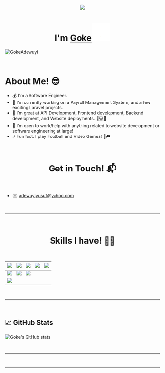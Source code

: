 <!-- ### Hi there 👋 

**GokeAdewuyi/GokeAdewuyi** is a ✨ _special_ ✨ repository because its `README.md` (this file) appears on your GitHub profile.

Here are some ideas to get you started:

- 🔭 I’m currently working on ...
- 🌱 I’m currently learning ...
- 👯 I’m looking to collaborate on ...
- 🤔 I’m looking for help with ...
- 💬 Ask me about ...
- 📫 How to reach me: ...
- 😄 Pronouns: ...
- ⚡ Fun fact: ...
-->


<p align="center">
  <img src="https://miro.medium.com/max/2048/1*OohqW5DGh9CQS4hLY5FXzA.png" height="230"/>
</p>
<h1 align="center">I'm <a href="https://github.com/GokeAdewuyi">Goke<a><img src="https://github.com/Kathryn-Jie/Kathryn-Jie/blob/main/wave.gif" width="60px"/></h1>
  <p align="left"> <img src="https://komarev.com/ghpvc/?username=GokeAdewuyi&label=Profile%20views&color=0e75b6&style=flat" alt="GokeAdewuyi" /> </p>
<Br>
<h1>About Me! 😎</h1>

- 💰 I'm a Software Engineer.
- 🔭 I’m currently working on a Payroll Management System, and a few exciting Laravel projects.
- 🧱 I’m great at API Development, Frontend development, Backend development, and Website deployments. 🧠💻🌐
- 🤝 I’m open to work/help with anything related to website development or software engineering at large!
- ⚡  Fun fact: I play Football and Video Games! 🎾🎮
  

<Br>
<h1 align="center">Get in Touch! 📬</h1>
<Br>
<!-- Actual text -->
<p align='center'>

- ✉️ adewuyiyusuf@yahoo.com
<!-- - 🖊 https://wandeoki.hashnode.dev/ -->

<p>
<Br>
<hr>
<Br>
<h1 align="center">Skills I have! 🤸‍♂</h1>
<Br>
  
|![](https://img.shields.io/badge/-API%20Development-lightgrey)|![](https://img.shields.io/badge/Web%20Developmment-brightgreen?style=for-the-badge)|![](https://img.shields.io/badge/Database%20Management-brightgreen?style=for-the-badge)|![](https://img.shields.io/badge/-Frontend%20Development-blue)|![](https://img.shields.io/badge/Dashboards-red?style=for-the-badge)|
|---|---|---|---|---|
|![](https://img.shields.io/badge/PHP-blue?style=for-the-badge)|![](https://img.shields.io/badge/MySQL-blue?style=for-the-badge)|![](https://img.shields.io/badge/-JavaScript-orange)|
|![](https://img.shields.io/badge/And%20More!-yellow?style=for-the-badge)|

<Br>
<hr>
<Br>


## &#x1f4c8; GitHub Stats

![Goke's GitHub stats](https://github-readme-stats.vercel.app/api?username=GokeAdewuyi&count_private=true&show_icons=true&theme=radical)

  <Br>
<hr>
<Br>

------
